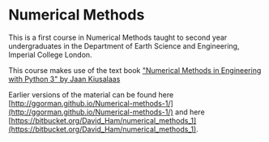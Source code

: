 Numerical Methods
=================

This is a first course in Numerical Methods taught to second year undergraduates in the Department of Earth Science and Engineering, Imperial College London.

This course makes use of the text book ["Numerical Methods in Engineering with Python 3" by Jaan Kiusalaas](http://www.cambridge.org/us/academic/subjects/engineering/engineering-mathematics-and-programming/numerical-methods-engineering-python-3-3rd-edition) 

Earlier versions of the material can be found here [http://ggorman.github.io/Numerical-methods-1/](http://ggorman.github.io/Numerical-methods-1/)
and here [https://bitbucket.org/David_Ham/numerical_methods_1](https://bitbucket.org/David_Ham/numerical_methods_1).


